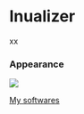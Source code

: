 # Inualizer
xx



<h3> Appearance</h3>

<img src='http://i.imgur.com/1r5ll1q.png' />




<a href='http://www.softpedia.com/publisher/yasser-gersy-99778.html'> My softwares </a>
